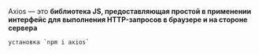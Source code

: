 Axios — это **библиотека JS, предоставляющая простой в применении интерфейс для выполнения HTTP-запросов в браузере и на стороне сервера**

	установка `npm i axios`